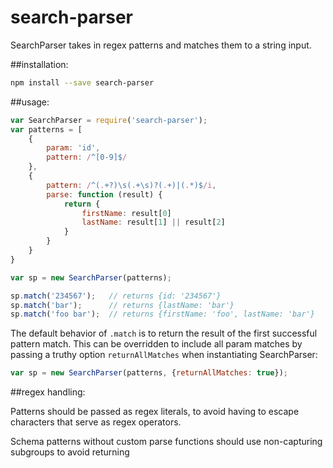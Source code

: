 # search-parser
SearchParser takes in regex patterns and matches them to a string input.

##installation:
```sh
npm install --save search-parser
```

##usage:
```js
var SearchParser = require('search-parser');
var patterns = [
    {
        param: 'id',
        pattern: /^[0-9]$/
    },
    {
        pattern: /^(.+?)\s(.+\s)?(.+)|(.*)$/i,
        parse: function (result) {
            return {
                firstName: result[0]
                lastName: result[1] || result[2]
            } 
        }
    }
}

var sp = new SearchParser(patterns);

sp.match('234567');   // returns {id: '234567'}
sp.match('bar');      // returns {lastName: 'bar'}
sp.match('foo bar');  // returns {firstName: 'foo', lastName: 'bar'}
```

The default behavior of `.match` is to return the result of the first successful pattern match. This can be overridden to include all param matches by passing a truthy option `returnAllMatches` when instantiating SearchParser:

```js
var sp = new SearchParser(patterns, {returnAllMatches: true});
```
##regex handling:

Patterns should be passed as regex literals, to avoid having to escape characters that serve as regex operators.

Schema patterns without custom parse functions should use non-capturing subgroups to avoid returning
